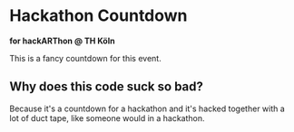 # Hackathon Countdown

**for hackARThon @ TH Köln**

This is a fancy countdown for this event.

## Why does this code suck so bad?

Because it's a countdown for a hackathon and it's hacked together with a lot of duct tape, like someone would in a hackathon.
